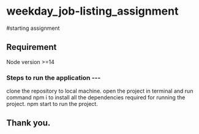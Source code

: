 # weekday_job-listing_assignment
#starting assignment

## Requirement ##
Node version >=14

### Steps to run the application ---
 clone the repository to local machine.
 open the project in terminal and run command npm i to install all the dependencies required for running the project.
 npm start to run the project.

## Thank you.
